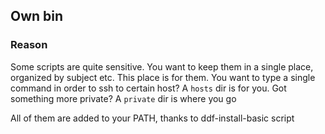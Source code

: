 ## Own bin

### Reason
Some scripts are quite sensitive. You want to keep them in a single place, organized by subject etc. This place is for them. You want to type a single command in order to ssh to certain host? A `hosts` dir is for you. Got something more private? A `private` dir is where you go

All of them are added to your PATH, thanks to ddf-install-basic script
